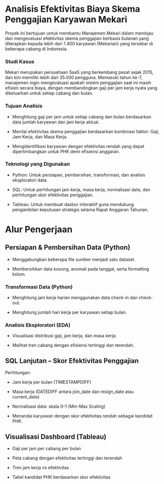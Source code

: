 # Analisis Efektivitas Biaya Skema Penggajian Karyawan Mekari
Proyek ini bertujuan untuk membantu Manajemen Mekari dalam meninjau dan mengevaluasi efektivitas skema penggajian berbasis bulanan yang diterapkan kepada lebih dari 1.400 karyawan (Mekarian) yang tersebar di beberapa cabang di Indonesia.

### Studi Kasus
Mekari merupakan perusahaan SaaS yang berkembang pesat sejak 2015, dan kini memiliki lebih dari 35.000 pengguna. Memasuki tahun ke-7, manajemen ingin mengevaluasi apakah sistem penggajian saat ini masih efisien secara biaya, dengan membandingkan gaji per jam kerja nyata yang dikeluarkan untuk setiap cabang dan bulan.

### Tujuan Analisis
- Menghitung gaji per jam untuk setiap cabang dan bulan berdasarkan data jumlah karyawan dan jam kerja aktual.

- Menilai efektivitas skema penggajian berdasarkan kombinasi faktor: Gaji, Jam Kerja, dan Masa Kerja.

- Mengidentifikasi karyawan dengan efektivitas rendah yang dapat dipertimbangkan untuk PHK demi efisiensi anggaran.

### Teknologi yang Digunakan
- Python: Untuk persiapan, pembersihan, transformasi, dan analisis eksploratori data.

- SQL: Untuk perhitungan jam kerja, masa kerja, normalisasi data, dan perhitungan skor efektivitas penggajian.

- Tableau: Untuk membuat dasbor interaktif guna mendukung pengambilan keputusan strategis selama Rapat Anggaran Tahunan.

# Alur Pengerjaan
## Persiapan & Pembersihan Data (Python)
- Menggabungkan beberapa file sumber menjadi satu dataset.

- Membersihkan data kosong, anomali pada tanggal, serta formatting kolom.

### Transformasi Data (Python)
- Menghitung jam kerja harian menggunakan data check-in dan check-out.

- Menghitung jumlah hari kerja per karyawan setiap bulan.

### Analisis Eksploratori (EDA)
- Visualisasi distribusi gaji, jam kerja, dan masa kerja.

- Melihat tren cabang dengan efisiensi tertinggi dan terendah.

## SQL Lanjutan – Skor Efektivitas Penggajian
Perhitungan:

- Jam kerja per bulan (TIMESTAMPDIFF)

- Masa kerja (DATEDIFF antara join_date dan resign_date atau current_date)

- Normalisasi data: skala 0–1 (Min-Max Scaling)

- Menandai karyawan dengan skor efektivitas rendah sebagai kandidat PHK.

## Visualisasi Dashboard (Tableau)

- Gaji per jam per cabang per bulan

- Peta cabang dengan efektivitas tertinggi dan terendah

- Tren jam kerja vs efektivitas

- Tabel kandidat PHK berdasarkan skor efektivitas


